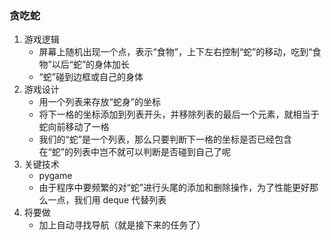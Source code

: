 ### 贪吃蛇

1. 游戏逻辑
    * 屏幕上随机出现一个点，表示“食物”，上下左右控制“蛇”的移动，吃到“食物”以后“蛇”的身体加长
    * “蛇”碰到边框或自己的身体
2. 游戏设计
    * 用一个列表来存放“蛇身”的坐标
    * 将下一格的坐标添加到列表开头，并移除列表的最后一个元素，就相当于蛇向前移动了一格
    * 我们的“蛇”是一个列表，那么只要判断下一格的坐标是否已经包含在“蛇”的列表中岂不就可以判断是否碰到自己了呢
3. 关键技术
    * pygame
    * 由于程序中要频繁的对“蛇”进行头尾的添加和删除操作，为了性能更好那么一点，我们用 deque 代替列表
4. 将要做
    * 加上自动寻找导航（就是接下来的任务了）